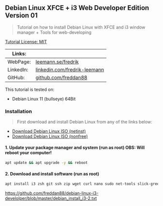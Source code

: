 ## Debian Linux XFCE + i3 Web Developer Edition Version 01

> Tutorial on how to install Debian Linux with XFCE and i3 window manager + Tools for web-developing

[Tutorial License: MIT](https://choosealicense.com/licenses/mit/)

| Links:    |                                                                                      |
| --------- | ------------------------------------------------------------------------------------ |
| WebPage:  | [leemann.se/fredrik](http://www.leemann.se/fredrik)                                  |
| LinkedIn: | [linkedin.com/fredrik-leemann](https://se.linkedin.com/in/fredrik-leemann-821b19110) |
| GitHub:   | [github.com/freddan88](https://github.com/freddan88)                                 |

This tutorial is tested on:

- Debian Linux 11 (bullseye) 64Bit

### Installation

> First download and install Debian Linux from any of the links below:

- [Download Debian Linux ISO (netinst)](https://www.debian.org/download)
- [Download Debian Linux ISO (nonfree)](https://cdimage.debian.org/cdimage/unofficial/non-free/cd-including-firmware)

#### 1. Update your package manager and system (run as root) OBS: Will reboot your computer!

```bash
apt update && apt upgrade -y && reboot
```

#### 2. Download and install software (run as root)

```bash
apt install i3 zsh git ssh zip wget curl nano sudo net-tools slick-greeter gparted synaptic neofetch nitrogen imagemagick xfce4-screenshooter compton gimp lightdm -y
```

https://github.com/freddan88/debian-linux-i3-develolper/blob/master/debian_install_i3-2.txt
